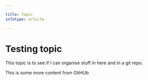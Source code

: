 ```yaml
---

title: Topic
infotype: article

---
```

# Testing topic
This topic is to see if I can organise stuff in here and in a git repo.

This is some more content from GitHUb

<!--stackedit_data:
eyJkaXNjdXNzaW9ucyI6eyJ5dGVIdG5tMnBINnhMUDZkIjp7In
N0YXJ0IjoxNjEsImVuZCI6MTY3LCJ0ZXh0IjoiR2l0SFViIn0s
InhWOHNLMHllZkNaTXh4YXgiOnsic3RhcnQiOjEzMCwiZW5kIj
oxMzQsInRleHQiOiJUaGlzIn19LCJjb21tZW50cyI6eyJKRVhN
bnpRd05ZOVZOTUtpIjp7ImRpc2N1c3Npb25JZCI6Inl0ZUh0bm
0ycEg2eExQNmQiLCJzdWIiOiJnaDo2NjM5MDEwIiwidGV4dCI6
InRoaXMgaXMgYSBjb21tZW50IG9uIHdoeSB0aGlzIGlzIHVwcG
VyIGNhc2UiLCJjcmVhdGVkIjoxNTQxMDg3ODQ5MzU1fSwiMmpX
WUN6TjJRZE4yeWh6ciI6eyJkaXNjdXNzaW9uSWQiOiJ4VjhzSz
B5ZWZDWk14eGF4Iiwic3ViIjoiZ2g6NjYzOTAxMCIsInRleHQi
OiJ0aGlzIGlzIGFub3RoZXIgY29tbWVudCIsImNyZWF0ZWQiOj
E1NDEwODc5MTM4MDB9fSwiaGlzdG9yeSI6Wy0xNTc5MzM0MjUw
LDEzMDgxOTY5MDNdfQ==
-->